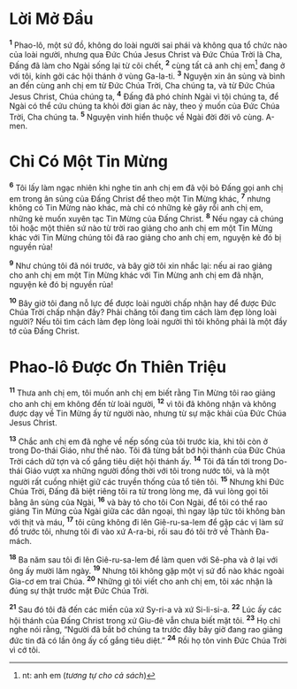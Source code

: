 # Lời Mở Ðầu
<sup><b>1</b></sup> Phao-lô, một sứ đồ, không do loài người sai phái và không qua tổ chức nào của loài người, nhưng qua Ðức Chúa Jesus Christ và Ðức Chúa Trời là Cha, Ðấng đã làm cho Ngài sống lại từ cõi chết, <sup><b>2</b></sup> cùng tất cả anh chị em[^1] đang ở với tôi, kính gởi các hội thánh ở vùng Ga-la-ti. <sup><b>3</b></sup> Nguyện xin ân sủng và bình an đến cùng anh chị em từ Ðức Chúa Trời, Cha chúng ta, và từ Ðức Chúa Jesus Christ, Chúa chúng ta, <sup><b>4</b></sup> Ðấng đã phó chính Ngài vì tội chúng ta, để Ngài có thể cứu chúng ta khỏi đời gian ác này, theo ý muốn của Ðức Chúa Trời, Cha chúng ta. <sup><b>5</b></sup> Nguyện vinh hiển thuộc về Ngài đời đời vô cùng. A-men.


# Chỉ Có Một Tin Mừng
<sup><b>6</b></sup> Tôi lấy làm ngạc nhiên khi nghe tin anh chị em đã vội bỏ Ðấng gọi anh chị em trong ân sủng của Ðấng Christ để theo một Tin Mừng khác, <sup><b>7</b></sup> nhưng không có Tin Mừng nào khác, mà chỉ có những kẻ gây rối anh chị em, những kẻ muốn xuyên tạc Tin Mừng của Ðấng Christ. <sup><b>8</b></sup> Nếu ngay cả chúng tôi hoặc một thiên sứ nào từ trời rao giảng cho anh chị em một Tin Mừng khác với Tin Mừng chúng tôi đã rao giảng cho anh chị em, nguyện kẻ đó bị nguyền rủa!

<sup><b>9</b></sup> Như chúng tôi đã nói trước, và bây giờ tôi xin nhắc lại: nếu ai rao giảng cho anh chị em một Tin Mừng khác với Tin Mừng anh chị em đã nhận, nguyện kẻ đó bị nguyền rủa!

<sup><b>10</b></sup> Bây giờ tôi đang nỗ lực để được loài người chấp nhận hay để được Ðức Chúa Trời chấp nhận đây? Phải chăng tôi đang tìm cách làm đẹp lòng loài người? Nếu tôi tìm cách làm đẹp lòng loài người thì tôi không phải là một đầy tớ của Ðấng Christ.


# Phao-lô Ðược Ơn Thiên Triệu
<sup><b>11</b></sup> Thưa anh chị em, tôi muốn anh chị em biết rằng Tin Mừng tôi rao giảng cho anh chị em không đến từ loài người, <sup><b>12</b></sup> vì tôi đã không nhận và không được dạy về Tin Mừng ấy từ người nào, nhưng từ sự mặc khải của Ðức Chúa Jesus Christ.

<sup><b>13</b></sup> Chắc anh chị em đã nghe về nếp sống của tôi trước kia, khi tôi còn ở trong Do-thái Giáo, như thế nào. Tôi đã từng bắt bớ hội thánh của Ðức Chúa Trời cách dữ tợn và cố gắng tiêu diệt hội thánh ấy. <sup><b>14</b></sup> Tôi đã tấn tới trong Do-thái Giáo vượt xa những người đồng thời với tôi trong nước tôi, và là một người rất cuồng nhiệt giữ các truyền thống của tổ tiên tôi. <sup><b>15</b></sup> Nhưng khi Ðức Chúa Trời, Ðấng đã biệt riêng tôi ra từ trong lòng mẹ, đã vui lòng gọi tôi bằng ân sủng của Ngài, <sup><b>16</b></sup> và bày tỏ cho tôi Con Ngài, để tôi có thể rao giảng Tin Mừng của Ngài giữa các dân ngoại, thì ngay lập tức tôi không bàn với thịt và máu, <sup><b>17</b></sup> tôi cũng không đi lên Giê-ru-sa-lem để gặp các vị làm sứ đồ trước tôi, nhưng tôi đi vào xứ A-ra-bi, rồi sau đó tôi trở về Thành Ða-mách.

<sup><b>18</b></sup> Ba năm sau tôi đi lên Giê-ru-sa-lem để làm quen với Sê-pha và ở lại với ông ấy mười lăm ngày. <sup><b>19</b></sup> Nhưng tôi không gặp một vị sứ đồ nào khác ngoài Gia-cơ em trai Chúa. <sup><b>20</b></sup> Những gì tôi viết cho anh chị em, tôi xác nhận là đúng sự thật trước mặt Ðức Chúa Trời.

<sup><b>21</b></sup> Sau đó tôi đã đến các miền của xứ Sy-ri-a và xứ Si-li-si-a. <sup><b>22</b></sup> Lúc ấy các hội thánh của Ðấng Christ trong xứ Giu-đê vẫn chưa biết mặt tôi. <sup><b>23</b></sup> Họ chỉ nghe nói rằng, “Người đã bắt bớ chúng ta trước đây bây giờ đang rao giảng đức tin đã có lần ông ấy cố gắng tiêu diệt.” <sup><b>24</b></sup> Rồi họ tôn vinh Ðức Chúa Trời vì cớ tôi.

[^1]: nt: anh em (*tương tự cho cả sách*)